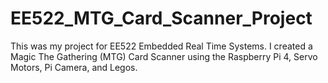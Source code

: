 # EE522_MTG_Card_Scanner_Project
This was my project for EE522 Embedded Real Time Systems. I created a Magic The Gathering (MTG) Card Scanner using the Raspberry Pi 4, Servo Motors, Pi Camera, and Legos.
